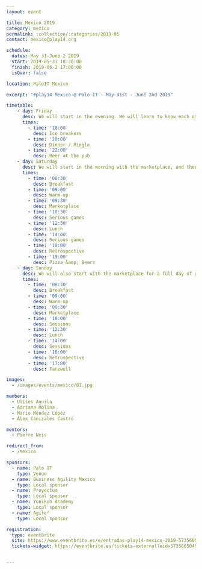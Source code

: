 ```yaml
---
layout: event

title: Mexico 2019
category: mexico
permalink: :collection/:categories/2019-05
contact: mexico@play14.org

schedule:
  dates: May 31-June 2 2019
  start: 2019-05-31 18:30:00
  finish: 2019-06-2 17:00:00
  isOver: false

location: PaloIT Mexico

excerpt: "#play14 Mexico @ Palo IT - May 31st - June 2nd 2019"

timetable:
    - day: Friday
      desc: We will start in the evening. We will learn to know each other and share a nice dinner all together.
      times:
        - time: '18:00'
          desc: Ice breakers
        - time: '20:00'
          desc: Dinner / Mingle
        - time: '22:00'
          desc: Beer at the pub
    - day: Saturday
      desc: We will start in the morning with the marketplace, and then we will play games all day long.
      times:
        - time: '08:30'
          desc: Breakfast
        - time: '09:00'
          desc: Warm-up
        - time: '09:30'
          desc: Marketplace
        - time: '10:30'
          desc: Serious games
        - time: '12:30'
          desc: Lunch
        - time: '14:00'
          desc: Serious games
        - time: '18:00'
          desc: Retrospective
        - time: '19:00'
          desc: Pizza &amp; Beers
    - day: Sunday
      desc: We will also start with the marketplace for a full day of games. Whoever needs to catch a plane can leave earlier.
      times:
        - time: '08:30'
          desc: Breakfast
        - time: '09:00'
          desc: Warm-up
        - time: '09:30'
          desc: Marketplace
        - time: '10:00'
          desc: Sessions
        - time: '12:30'
          desc: Lunch
        - time: '14:00'
          desc: Sessions
        - time: '16:00'
          desc: Retrospective
        - time: '17:00'
          desc: Farewell

images:
  - /images/events/mexico/01.jpg

members:
  - Ulises Aguila
  - Adriana Molina
  - Mario Méndez López
  - Alex Canizales Castro

mentors:
  - Pierre Neis

redirect_from:
  - /mexico

sponsors:
  - name: Palo IT
    type: Venue
  - name: Business Agility Mexico
    type: Local sponsor
  - name: Proyectum
    type: Local sponsor
  - name: Yunikon Academy
    type: Local sponsor
  - name: Agile²
    type: Local sponsor

registration: 
  type: eventbrite
  site: https://www.eventbrite.es/e/entradas-play14-mexico-2019-57356050491
  tickets-widget: https://eventbrite.es/tickets-external?eid=57356050491&ref=etckt


---
```

